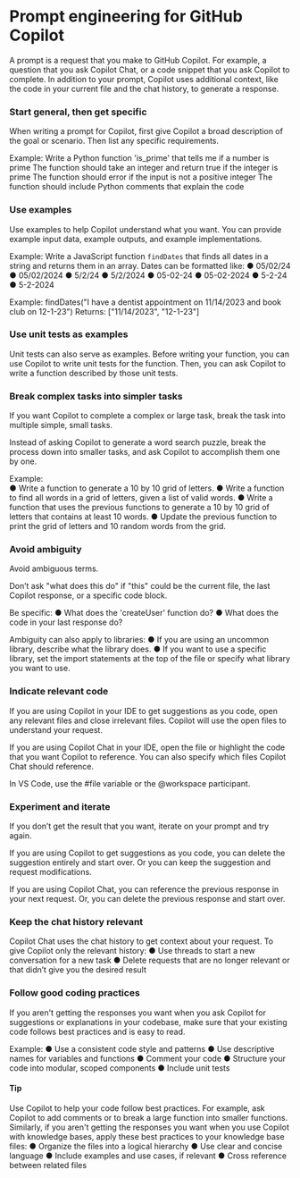 # Prompt engineering for GitHub Copilot

A prompt is a request that you make to GitHub Copilot. For example, a question that you ask Copilot Chat, or a code snippet that you ask Copilot to complete. In addition to your prompt, Copilot uses additional context, like the code in your current file and the chat history, to generate a response.

### Start general, then get specific

When writing a prompt for Copilot, first give Copilot a broad description of the goal or scenario. Then list any specific requirements.

Example:
Write a Python function 'is_prime' that tells me if a number is prime
The function should take an integer and return true if the integer is prime
The function should error if the input is not a positive integer
The function should include Python comments that explain the code

### Use examples

Use examples to help Copilot understand what you want. You can provide example input data, example outputs, and example implementations.

Example:
Write a JavaScript function `findDates` that finds all dates in a string and returns them in an array. Dates can be formatted like:
●	05/02/24
●	05/02/2024
●	5/2/24
●	5/2/2024
●	05-02-24
●	05-02-2024
●	5-2-24
●	5-2-2024

Example:
findDates("I have a dentist appointment on 11/14/2023 and book club on 12-1-23")
Returns: ["11/14/2023", "12-1-23"]

### Use unit tests as examples

Unit tests can also serve as examples. Before writing your function, you can use Copilot to write unit tests for the function. Then, you can ask Copilot to write a function described by those unit tests.

### Break complex tasks into simpler tasks

If you want Copilot to complete a complex or large task, break the task into multiple simple, small tasks.

Instead of asking Copilot to generate a word search puzzle, break the process down into smaller tasks, and ask Copilot to accomplish them one by one.

Example:    
●	Write a function to generate a 10 by 10 grid of letters.
●	Write a function to find all words in a grid of letters, given a list of valid words.
●	Write a function that uses the previous functions to generate a 10 by 10 grid of letters that contains at least 10 words.
●	Update the previous function to print the grid of letters and 10 random words from the grid.

### Avoid ambiguity

Avoid ambiguous terms.

Don’t ask "what does this do" if "this" could be the current file, the last Copilot response, or a specific code block. 

Be specific:
●	What does the 'createUser' function do?
●	What does the code in your last response do?

Ambiguity can also apply to libraries:
●	If you are using an uncommon library, describe what the library does.
●	If you want to use a specific library, set the import statements at the top of the file or specify what library you want to use.

### Indicate relevant code

If you are using Copilot in your IDE to get suggestions as you code, open any relevant files and close irrelevant files. Copilot will use the open files to understand your request.

If you are using Copilot Chat in your IDE, open the file or highlight the code that you want Copilot to reference. You can also specify which files Copilot Chat should reference. 

In VS Code, use the #file variable or the @workspace participant.

### Experiment and iterate

If you don’t get the result that you want, iterate on your prompt and try again.

If you are using Copilot to get suggestions as you code, you can delete the suggestion entirely and start over. Or you can keep the suggestion and request modifications.

If you are using Copilot Chat, you can reference the previous response in your next request. Or, you can delete the previous response and start over.

### Keep the chat history relevant

Copilot Chat uses the chat history to get context about your request. To give Copilot only the relevant history:
●	Use threads to start a new conversation for a new task
●	Delete requests that are no longer relevant or that didn’t give you the desired result


### Follow good coding practices

If you aren't getting the responses you want when you ask Copilot for suggestions or explanations in your codebase, make sure that your existing code follows best practices and is easy to read. 

Example:
●	Use a consistent code style and patterns
●	Use descriptive names for variables and functions
●	Comment your code
●	Structure your code into modular, scoped components
●	Include unit tests

#### Tip

Use Copilot to help your code follow best practices. For example, ask Copilot to add comments or to break a large function into smaller functions.
Similarly, if you aren't getting the responses you want when you use Copilot with knowledge bases, apply these best practices to your knowledge base files:
●	Organize the files into a logical hierarchy
●	Use clear and concise language
●	Include examples and use cases, if relevant
●	Cross reference between related files

